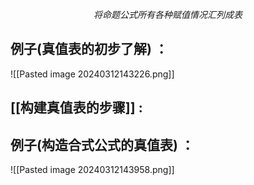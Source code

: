$$\begin{equation}
\tag{命题公式的真值表}将命题公式所有各种赋值情况汇列成表
\end{equation}$$

## 例子(真值表的初步了解) ：

![[Pasted image 20240312143226.png]]

## [[构建真值表的步骤]] :

## 例子(构造合式公式的真值表) ：
![[Pasted image 20240312143958.png]]